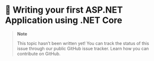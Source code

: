 # 🔧 Writing your first ASP.NET Application using .NET Core

> **Note**
> 
> This topic hasn’t been written yet! You can track the status of this issue through our public GitHub issue tracker. Learn how you can contribute on GitHub.